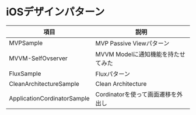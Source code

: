 # iOSデザインパターン


| 項目                        | 説明                               |
| -----                       | -----                              |
| MVPSample                   | MVP Passive Viewパターン           |
| MVVM-SelfOvserver           | MVVM Modelに通知機能を持たせてみた |
| FluxSample                  | Fluxパターン                       |
| CleanArchitectureSample     | Clean Architecture                 |
| ApplicationCordinatorSample | Cordinatorを使って画面遷移を外出し |



